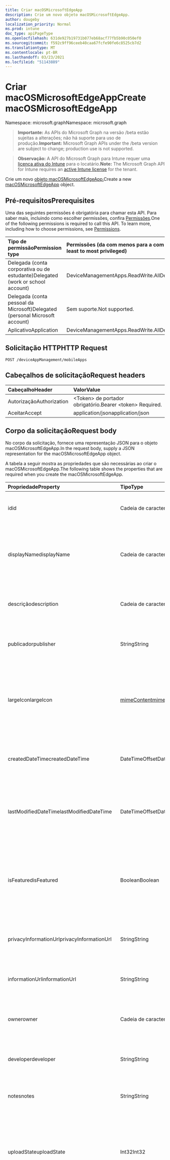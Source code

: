```yaml
---
title: Criar macOSMicrosoftEdgeApp
description: Crie um novo objeto macOSMicrosoftEdgeApp.
author: dougeby
localization_priority: Normal
ms.prod: intune
doc_type: apiPageType
ms.openlocfilehash: 631de927b19731b077eb68acf77fb5b90c050ef0
ms.sourcegitcommit: f592c9ff96ceeb40caa67fcfe90fe6c8525cb7d2
ms.translationtype: MT
ms.contentlocale: pt-BR
ms.lasthandoff: 03/23/2021
ms.locfileid: "51143889"
---
```

# <a name="create-macosmicrosoftedgeapp"></a><span data-ttu-id="ddeb1-103">Criar macOSMicrosoftEdgeApp</span><span class="sxs-lookup"><span data-stu-id="ddeb1-103">Create macOSMicrosoftEdgeApp</span></span>

<span data-ttu-id="ddeb1-104">Namespace: microsoft.graph</span><span class="sxs-lookup"><span data-stu-id="ddeb1-104">Namespace: microsoft.graph</span></span>

> <span data-ttu-id="ddeb1-105">**Importante:** As APIs do Microsoft Graph na versão /beta estão sujeitas a alterações; não há suporte para uso de produção.</span><span class="sxs-lookup"><span data-stu-id="ddeb1-105">**Important:** Microsoft Graph APIs under the /beta version are subject to change; production use is not supported.</span></span>

> <span data-ttu-id="ddeb1-106">**Observação:** A API do Microsoft Graph para Intune requer uma [licença ativa do Intune](https://go.microsoft.com/fwlink/?linkid=839381) para o locatário.</span><span class="sxs-lookup"><span data-stu-id="ddeb1-106">**Note:** The Microsoft Graph API for Intune requires an [active Intune license](https://go.microsoft.com/fwlink/?linkid=839381) for the tenant.</span></span>

<span data-ttu-id="ddeb1-107">Crie um novo [objeto macOSMicrosoftEdgeApp.](../resources/intune-apps-macosmicrosoftedgeapp.md)</span><span class="sxs-lookup"><span data-stu-id="ddeb1-107">Create a new [macOSMicrosoftEdgeApp](../resources/intune-apps-macosmicrosoftedgeapp.md) object.</span></span>

## <a name="prerequisites"></a><span data-ttu-id="ddeb1-108">Pré-requisitos</span><span class="sxs-lookup"><span data-stu-id="ddeb1-108">Prerequisites</span></span>
<span data-ttu-id="ddeb1-p101">Uma das seguintes permissões é obrigatória para chamar esta API. Para saber mais, incluindo como escolher permissões, confira [Permissões](/graph/permissions-reference).</span><span class="sxs-lookup"><span data-stu-id="ddeb1-p101">One of the following permissions is required to call this API. To learn more, including how to choose permissions, see [Permissions](/graph/permissions-reference).</span></span>

|<span data-ttu-id="ddeb1-111">Tipo de permissão</span><span class="sxs-lookup"><span data-stu-id="ddeb1-111">Permission type</span></span>|<span data-ttu-id="ddeb1-112">Permissões (da com menos para a com mais privilégios)</span><span class="sxs-lookup"><span data-stu-id="ddeb1-112">Permissions (from least to most privileged)</span></span>|
|:---|:---|
|<span data-ttu-id="ddeb1-113">Delegada (conta corporativa ou de estudante)</span><span class="sxs-lookup"><span data-stu-id="ddeb1-113">Delegated (work or school account)</span></span>|<span data-ttu-id="ddeb1-114">DeviceManagementApps.ReadWrite.All</span><span class="sxs-lookup"><span data-stu-id="ddeb1-114">DeviceManagementApps.ReadWrite.All</span></span>|
|<span data-ttu-id="ddeb1-115">Delegada (conta pessoal da Microsoft)</span><span class="sxs-lookup"><span data-stu-id="ddeb1-115">Delegated (personal Microsoft account)</span></span>|<span data-ttu-id="ddeb1-116">Sem suporte.</span><span class="sxs-lookup"><span data-stu-id="ddeb1-116">Not supported.</span></span>|
|<span data-ttu-id="ddeb1-117">Aplicativo</span><span class="sxs-lookup"><span data-stu-id="ddeb1-117">Application</span></span>|<span data-ttu-id="ddeb1-118">DeviceManagementApps.ReadWrite.All</span><span class="sxs-lookup"><span data-stu-id="ddeb1-118">DeviceManagementApps.ReadWrite.All</span></span>|

## <a name="http-request"></a><span data-ttu-id="ddeb1-119">Solicitação HTTP</span><span class="sxs-lookup"><span data-stu-id="ddeb1-119">HTTP Request</span></span>
<!-- {
  "blockType": "ignored"
}
-->
``` http
POST /deviceAppManagement/mobileApps
```

## <a name="request-headers"></a><span data-ttu-id="ddeb1-120">Cabeçalhos de solicitação</span><span class="sxs-lookup"><span data-stu-id="ddeb1-120">Request headers</span></span>
|<span data-ttu-id="ddeb1-121">Cabeçalho</span><span class="sxs-lookup"><span data-stu-id="ddeb1-121">Header</span></span>|<span data-ttu-id="ddeb1-122">Valor</span><span class="sxs-lookup"><span data-stu-id="ddeb1-122">Value</span></span>|
|:---|:---|
|<span data-ttu-id="ddeb1-123">Autorização</span><span class="sxs-lookup"><span data-stu-id="ddeb1-123">Authorization</span></span>|<span data-ttu-id="ddeb1-124">&lt;Token&gt; de portador obrigatório.</span><span class="sxs-lookup"><span data-stu-id="ddeb1-124">Bearer &lt;token&gt; Required.</span></span>|
|<span data-ttu-id="ddeb1-125">Aceitar</span><span class="sxs-lookup"><span data-stu-id="ddeb1-125">Accept</span></span>|<span data-ttu-id="ddeb1-126">application/json</span><span class="sxs-lookup"><span data-stu-id="ddeb1-126">application/json</span></span>|

## <a name="request-body"></a><span data-ttu-id="ddeb1-127">Corpo da solicitação</span><span class="sxs-lookup"><span data-stu-id="ddeb1-127">Request body</span></span>
<span data-ttu-id="ddeb1-128">No corpo da solicitação, fornece uma representação JSON para o objeto macOSMicrosoftEdgeApp.</span><span class="sxs-lookup"><span data-stu-id="ddeb1-128">In the request body, supply a JSON representation for the macOSMicrosoftEdgeApp object.</span></span>

<span data-ttu-id="ddeb1-129">A tabela a seguir mostra as propriedades que são necessárias ao criar o macOSMicrosoftEdgeApp.</span><span class="sxs-lookup"><span data-stu-id="ddeb1-129">The following table shows the properties that are required when you create the macOSMicrosoftEdgeApp.</span></span>

|<span data-ttu-id="ddeb1-130">Propriedade</span><span class="sxs-lookup"><span data-stu-id="ddeb1-130">Property</span></span>|<span data-ttu-id="ddeb1-131">Tipo</span><span class="sxs-lookup"><span data-stu-id="ddeb1-131">Type</span></span>|<span data-ttu-id="ddeb1-132">Descrição</span><span class="sxs-lookup"><span data-stu-id="ddeb1-132">Description</span></span>|
|:---|:---|:---|
|<span data-ttu-id="ddeb1-133">id</span><span class="sxs-lookup"><span data-stu-id="ddeb1-133">id</span></span>|<span data-ttu-id="ddeb1-134">Cadeia de caracteres</span><span class="sxs-lookup"><span data-stu-id="ddeb1-134">String</span></span>|<span data-ttu-id="ddeb1-135">Chave da entidade.</span><span class="sxs-lookup"><span data-stu-id="ddeb1-135">Key of the entity.</span></span> <span data-ttu-id="ddeb1-136">Herdado de [mobileApp](../resources/intune-shared-mobileapp.md)</span><span class="sxs-lookup"><span data-stu-id="ddeb1-136">Inherited from [mobileApp](../resources/intune-shared-mobileapp.md)</span></span>|
|<span data-ttu-id="ddeb1-137">displayName</span><span class="sxs-lookup"><span data-stu-id="ddeb1-137">displayName</span></span>|<span data-ttu-id="ddeb1-138">Cadeia de caracteres</span><span class="sxs-lookup"><span data-stu-id="ddeb1-138">String</span></span>|<span data-ttu-id="ddeb1-139">O título do aplicativo importado ou definido pelo administrador.</span><span class="sxs-lookup"><span data-stu-id="ddeb1-139">The admin provided or imported title of the app.</span></span> <span data-ttu-id="ddeb1-140">Herdado de [mobileApp](../resources/intune-shared-mobileapp.md)</span><span class="sxs-lookup"><span data-stu-id="ddeb1-140">Inherited from [mobileApp](../resources/intune-shared-mobileapp.md)</span></span>|
|<span data-ttu-id="ddeb1-141">descrição</span><span class="sxs-lookup"><span data-stu-id="ddeb1-141">description</span></span>|<span data-ttu-id="ddeb1-142">Cadeia de caracteres</span><span class="sxs-lookup"><span data-stu-id="ddeb1-142">String</span></span>|<span data-ttu-id="ddeb1-143">A descrição do aplicativo.</span><span class="sxs-lookup"><span data-stu-id="ddeb1-143">The description of the app.</span></span> <span data-ttu-id="ddeb1-144">Herdado de [mobileApp](../resources/intune-shared-mobileapp.md)</span><span class="sxs-lookup"><span data-stu-id="ddeb1-144">Inherited from [mobileApp](../resources/intune-shared-mobileapp.md)</span></span>|
|<span data-ttu-id="ddeb1-145">publicador</span><span class="sxs-lookup"><span data-stu-id="ddeb1-145">publisher</span></span>|<span data-ttu-id="ddeb1-146">String</span><span class="sxs-lookup"><span data-stu-id="ddeb1-146">String</span></span>|<span data-ttu-id="ddeb1-147">O publicador do aplicativo.</span><span class="sxs-lookup"><span data-stu-id="ddeb1-147">The publisher of the app.</span></span> <span data-ttu-id="ddeb1-148">Herdado de [mobileApp](../resources/intune-shared-mobileapp.md)</span><span class="sxs-lookup"><span data-stu-id="ddeb1-148">Inherited from [mobileApp](../resources/intune-shared-mobileapp.md)</span></span>|
|<span data-ttu-id="ddeb1-149">largeIcon</span><span class="sxs-lookup"><span data-stu-id="ddeb1-149">largeIcon</span></span>|[<span data-ttu-id="ddeb1-150">mimeContent</span><span class="sxs-lookup"><span data-stu-id="ddeb1-150">mimeContent</span></span>](../resources/intune-shared-mimecontent.md)|<span data-ttu-id="ddeb1-151">O ícone grande, a ser exibido nos detalhes do aplicativo e usado para o carregamento do ícone.</span><span class="sxs-lookup"><span data-stu-id="ddeb1-151">The large icon, to be displayed in the app details and used for upload of the icon.</span></span> <span data-ttu-id="ddeb1-152">Herdado de [mobileApp](../resources/intune-shared-mobileapp.md)</span><span class="sxs-lookup"><span data-stu-id="ddeb1-152">Inherited from [mobileApp](../resources/intune-shared-mobileapp.md)</span></span>|
|<span data-ttu-id="ddeb1-153">createdDateTime</span><span class="sxs-lookup"><span data-stu-id="ddeb1-153">createdDateTime</span></span>|<span data-ttu-id="ddeb1-154">DateTimeOffset</span><span class="sxs-lookup"><span data-stu-id="ddeb1-154">DateTimeOffset</span></span>|<span data-ttu-id="ddeb1-155">A data e a hora da criação do aplicativo.</span><span class="sxs-lookup"><span data-stu-id="ddeb1-155">The date and time the app was created.</span></span> <span data-ttu-id="ddeb1-156">Herdado de [mobileApp](../resources/intune-shared-mobileapp.md)</span><span class="sxs-lookup"><span data-stu-id="ddeb1-156">Inherited from [mobileApp](../resources/intune-shared-mobileapp.md)</span></span>|
|<span data-ttu-id="ddeb1-157">lastModifiedDateTime</span><span class="sxs-lookup"><span data-stu-id="ddeb1-157">lastModifiedDateTime</span></span>|<span data-ttu-id="ddeb1-158">DateTimeOffset</span><span class="sxs-lookup"><span data-stu-id="ddeb1-158">DateTimeOffset</span></span>|<span data-ttu-id="ddeb1-159">A data e a hora que o aplicativo foi modificado pela última vez.</span><span class="sxs-lookup"><span data-stu-id="ddeb1-159">The date and time the app was last modified.</span></span> <span data-ttu-id="ddeb1-160">Herdado de [mobileApp](../resources/intune-shared-mobileapp.md)</span><span class="sxs-lookup"><span data-stu-id="ddeb1-160">Inherited from [mobileApp](../resources/intune-shared-mobileapp.md)</span></span>|
|<span data-ttu-id="ddeb1-161">isFeatured</span><span class="sxs-lookup"><span data-stu-id="ddeb1-161">isFeatured</span></span>|<span data-ttu-id="ddeb1-162">Boolean</span><span class="sxs-lookup"><span data-stu-id="ddeb1-162">Boolean</span></span>|<span data-ttu-id="ddeb1-163">O valor que indica se o aplicativo está marcado como em destaque pelo administrador. Herdado de [mobileApp](../resources/intune-shared-mobileapp.md)</span><span class="sxs-lookup"><span data-stu-id="ddeb1-163">The value indicating whether the app is marked as featured by the admin. Inherited from [mobileApp](../resources/intune-shared-mobileapp.md)</span></span>|
|<span data-ttu-id="ddeb1-164">privacyInformationUrl</span><span class="sxs-lookup"><span data-stu-id="ddeb1-164">privacyInformationUrl</span></span>|<span data-ttu-id="ddeb1-165">String</span><span class="sxs-lookup"><span data-stu-id="ddeb1-165">String</span></span>|<span data-ttu-id="ddeb1-166">A URL da declaração de privacidade.</span><span class="sxs-lookup"><span data-stu-id="ddeb1-166">The privacy statement Url.</span></span> <span data-ttu-id="ddeb1-167">Herdado de [mobileApp](../resources/intune-shared-mobileapp.md)</span><span class="sxs-lookup"><span data-stu-id="ddeb1-167">Inherited from [mobileApp](../resources/intune-shared-mobileapp.md)</span></span>|
|<span data-ttu-id="ddeb1-168">informationUrl</span><span class="sxs-lookup"><span data-stu-id="ddeb1-168">informationUrl</span></span>|<span data-ttu-id="ddeb1-169">String</span><span class="sxs-lookup"><span data-stu-id="ddeb1-169">String</span></span>|<span data-ttu-id="ddeb1-170">A URL de informações adicionais.</span><span class="sxs-lookup"><span data-stu-id="ddeb1-170">The more information Url.</span></span> <span data-ttu-id="ddeb1-171">Herdado de [mobileApp](../resources/intune-shared-mobileapp.md)</span><span class="sxs-lookup"><span data-stu-id="ddeb1-171">Inherited from [mobileApp](../resources/intune-shared-mobileapp.md)</span></span>|
|<span data-ttu-id="ddeb1-172">owner</span><span class="sxs-lookup"><span data-stu-id="ddeb1-172">owner</span></span>|<span data-ttu-id="ddeb1-173">Cadeia de caracteres</span><span class="sxs-lookup"><span data-stu-id="ddeb1-173">String</span></span>|<span data-ttu-id="ddeb1-174">O proprietário do conteúdo.</span><span class="sxs-lookup"><span data-stu-id="ddeb1-174">The owner of the app.</span></span> <span data-ttu-id="ddeb1-175">Herdado de [mobileApp](../resources/intune-shared-mobileapp.md)</span><span class="sxs-lookup"><span data-stu-id="ddeb1-175">Inherited from [mobileApp](../resources/intune-shared-mobileapp.md)</span></span>|
|<span data-ttu-id="ddeb1-176">developer</span><span class="sxs-lookup"><span data-stu-id="ddeb1-176">developer</span></span>|<span data-ttu-id="ddeb1-177">String</span><span class="sxs-lookup"><span data-stu-id="ddeb1-177">String</span></span>|<span data-ttu-id="ddeb1-178">O desenvolvedor do aplicativo.</span><span class="sxs-lookup"><span data-stu-id="ddeb1-178">The developer of the app.</span></span> <span data-ttu-id="ddeb1-179">Herdado de [mobileApp](../resources/intune-shared-mobileapp.md)</span><span class="sxs-lookup"><span data-stu-id="ddeb1-179">Inherited from [mobileApp](../resources/intune-shared-mobileapp.md)</span></span>|
|<span data-ttu-id="ddeb1-180">notes</span><span class="sxs-lookup"><span data-stu-id="ddeb1-180">notes</span></span>|<span data-ttu-id="ddeb1-181">String</span><span class="sxs-lookup"><span data-stu-id="ddeb1-181">String</span></span>|<span data-ttu-id="ddeb1-182">Anotações do aplicativo.</span><span class="sxs-lookup"><span data-stu-id="ddeb1-182">Notes for the app.</span></span> <span data-ttu-id="ddeb1-183">Herdado de [mobileApp](../resources/intune-shared-mobileapp.md)</span><span class="sxs-lookup"><span data-stu-id="ddeb1-183">Inherited from [mobileApp](../resources/intune-shared-mobileapp.md)</span></span>|
|<span data-ttu-id="ddeb1-184">uploadState</span><span class="sxs-lookup"><span data-stu-id="ddeb1-184">uploadState</span></span>|<span data-ttu-id="ddeb1-185">Int32</span><span class="sxs-lookup"><span data-stu-id="ddeb1-185">Int32</span></span>|<span data-ttu-id="ddeb1-186">O estado de carregamento.</span><span class="sxs-lookup"><span data-stu-id="ddeb1-186">The upload state.</span></span> <span data-ttu-id="ddeb1-187">Os valores possíveis são: 0 - `Not Ready` , 1 - `Ready` , 2 - `Processing` .</span><span class="sxs-lookup"><span data-stu-id="ddeb1-187">Possible values are: 0 - `Not Ready`, 1 - `Ready`, 2 - `Processing`.</span></span> <span data-ttu-id="ddeb1-188">Herdado de [mobileApp](../resources/intune-shared-mobileapp.md)</span><span class="sxs-lookup"><span data-stu-id="ddeb1-188">Inherited from [mobileApp](../resources/intune-shared-mobileapp.md)</span></span>|
|<span data-ttu-id="ddeb1-189">publishingState</span><span class="sxs-lookup"><span data-stu-id="ddeb1-189">publishingState</span></span>|[<span data-ttu-id="ddeb1-190">mobileAppPublishingState</span><span class="sxs-lookup"><span data-stu-id="ddeb1-190">mobileAppPublishingState</span></span>](../resources/intune-apps-mobileapppublishingstate.md)|<span data-ttu-id="ddeb1-191">O estado de publicação do aplicativo.</span><span class="sxs-lookup"><span data-stu-id="ddeb1-191">The publishing state for the app.</span></span> <span data-ttu-id="ddeb1-192">O aplicativo não pode ser assinado, a menos que ele seja publicado.</span><span class="sxs-lookup"><span data-stu-id="ddeb1-192">The app cannot be assigned unless the app is published.</span></span> <span data-ttu-id="ddeb1-193">Herdado de [mobileApp](../resources/intune-shared-mobileapp.md).</span><span class="sxs-lookup"><span data-stu-id="ddeb1-193">Inherited from [mobileApp](../resources/intune-shared-mobileapp.md).</span></span> <span data-ttu-id="ddeb1-194">Os valores possíveis são: `notPublished`, `processing`, `published`.</span><span class="sxs-lookup"><span data-stu-id="ddeb1-194">Possible values are: `notPublished`, `processing`, `published`.</span></span>|
|<span data-ttu-id="ddeb1-195">isAssigned</span><span class="sxs-lookup"><span data-stu-id="ddeb1-195">isAssigned</span></span>|<span data-ttu-id="ddeb1-196">Boolean</span><span class="sxs-lookup"><span data-stu-id="ddeb1-196">Boolean</span></span>|<span data-ttu-id="ddeb1-197">O valor que indica se o aplicativo é atribuído a pelo menos um grupo.</span><span class="sxs-lookup"><span data-stu-id="ddeb1-197">The value indicating whether the app is assigned to at least one group.</span></span> <span data-ttu-id="ddeb1-198">Herdado de [mobileApp](../resources/intune-shared-mobileapp.md)</span><span class="sxs-lookup"><span data-stu-id="ddeb1-198">Inherited from [mobileApp](../resources/intune-shared-mobileapp.md)</span></span>|
|<span data-ttu-id="ddeb1-199">roleScopeTagIds</span><span class="sxs-lookup"><span data-stu-id="ddeb1-199">roleScopeTagIds</span></span>|<span data-ttu-id="ddeb1-200">Coleção de cadeias de caracteres</span><span class="sxs-lookup"><span data-stu-id="ddeb1-200">String collection</span></span>|<span data-ttu-id="ddeb1-201">Lista de ids de marca de escopo para este aplicativo móvel.</span><span class="sxs-lookup"><span data-stu-id="ddeb1-201">List of scope tag ids for this mobile app.</span></span> <span data-ttu-id="ddeb1-202">Herdado de [mobileApp](../resources/intune-shared-mobileapp.md)</span><span class="sxs-lookup"><span data-stu-id="ddeb1-202">Inherited from [mobileApp](../resources/intune-shared-mobileapp.md)</span></span>|
|<span data-ttu-id="ddeb1-203">dependentAppCount</span><span class="sxs-lookup"><span data-stu-id="ddeb1-203">dependentAppCount</span></span>|<span data-ttu-id="ddeb1-204">Int32</span><span class="sxs-lookup"><span data-stu-id="ddeb1-204">Int32</span></span>|<span data-ttu-id="ddeb1-205">O número total de dependências que o aplicativo filho tem.</span><span class="sxs-lookup"><span data-stu-id="ddeb1-205">The total number of dependencies the child app has.</span></span> <span data-ttu-id="ddeb1-206">Herdado de [mobileApp](../resources/intune-shared-mobileapp.md)</span><span class="sxs-lookup"><span data-stu-id="ddeb1-206">Inherited from [mobileApp](../resources/intune-shared-mobileapp.md)</span></span>|
|<span data-ttu-id="ddeb1-207">supersedingAppCount</span><span class="sxs-lookup"><span data-stu-id="ddeb1-207">supersedingAppCount</span></span>|<span data-ttu-id="ddeb1-208">Int32</span><span class="sxs-lookup"><span data-stu-id="ddeb1-208">Int32</span></span>|<span data-ttu-id="ddeb1-209">O número total de aplicativos que esse aplicativo sobressede direta ou indiretamente.</span><span class="sxs-lookup"><span data-stu-id="ddeb1-209">The total number of apps this app directly or indirectly supersedes.</span></span> <span data-ttu-id="ddeb1-210">Herdado de [mobileApp](../resources/intune-shared-mobileapp.md)</span><span class="sxs-lookup"><span data-stu-id="ddeb1-210">Inherited from [mobileApp](../resources/intune-shared-mobileapp.md)</span></span>|
|<span data-ttu-id="ddeb1-211">supersededAppCount</span><span class="sxs-lookup"><span data-stu-id="ddeb1-211">supersededAppCount</span></span>|<span data-ttu-id="ddeb1-212">Int32</span><span class="sxs-lookup"><span data-stu-id="ddeb1-212">Int32</span></span>|<span data-ttu-id="ddeb1-213">O número total de aplicativos pelos quais esse aplicativo é, direta ou indiretamente, é suplido.</span><span class="sxs-lookup"><span data-stu-id="ddeb1-213">The total number of apps this app is directly or indirectly superseded by.</span></span> <span data-ttu-id="ddeb1-214">Herdado de [mobileApp](../resources/intune-shared-mobileapp.md)</span><span class="sxs-lookup"><span data-stu-id="ddeb1-214">Inherited from [mobileApp](../resources/intune-shared-mobileapp.md)</span></span>|
|<span data-ttu-id="ddeb1-215">channel</span><span class="sxs-lookup"><span data-stu-id="ddeb1-215">channel</span></span>|[<span data-ttu-id="ddeb1-216">microsoftEdgeChannel</span><span class="sxs-lookup"><span data-stu-id="ddeb1-216">microsoftEdgeChannel</span></span>](../resources/intune-apps-microsoftedgechannel.md)|<span data-ttu-id="ddeb1-217">O canal a ser instalado em dispositivos de destino.</span><span class="sxs-lookup"><span data-stu-id="ddeb1-217">The channel to install on target devices.</span></span> <span data-ttu-id="ddeb1-218">Os valores possíveis são: `dev`, `beta`, `stable`.</span><span class="sxs-lookup"><span data-stu-id="ddeb1-218">Possible values are: `dev`, `beta`, `stable`.</span></span>|



## <a name="response"></a><span data-ttu-id="ddeb1-219">Resposta</span><span class="sxs-lookup"><span data-stu-id="ddeb1-219">Response</span></span>
<span data-ttu-id="ddeb1-220">Se tiver êxito, este método retornará um código de resposta e um `201 Created` [objeto macOSMicrosoftEdgeApp](../resources/intune-apps-macosmicrosoftedgeapp.md) no corpo da resposta.</span><span class="sxs-lookup"><span data-stu-id="ddeb1-220">If successful, this method returns a `201 Created` response code and a [macOSMicrosoftEdgeApp](../resources/intune-apps-macosmicrosoftedgeapp.md) object in the response body.</span></span>

## <a name="example"></a><span data-ttu-id="ddeb1-221">Exemplo</span><span class="sxs-lookup"><span data-stu-id="ddeb1-221">Example</span></span>

### <a name="request"></a><span data-ttu-id="ddeb1-222">Solicitação</span><span class="sxs-lookup"><span data-stu-id="ddeb1-222">Request</span></span>
<span data-ttu-id="ddeb1-223">Este é um exemplo da solicitação.</span><span class="sxs-lookup"><span data-stu-id="ddeb1-223">Here is an example of the request.</span></span>
``` http
POST https://graph.microsoft.com/beta/deviceAppManagement/mobileApps
Content-type: application/json
Content-length: 799

{
  "@odata.type": "#microsoft.graph.macOSMicrosoftEdgeApp",
  "displayName": "Display Name value",
  "description": "Description value",
  "publisher": "Publisher value",
  "largeIcon": {
    "@odata.type": "microsoft.graph.mimeContent",
    "type": "Type value",
    "value": "dmFsdWU="
  },
  "isFeatured": true,
  "privacyInformationUrl": "https://example.com/privacyInformationUrl/",
  "informationUrl": "https://example.com/informationUrl/",
  "owner": "Owner value",
  "developer": "Developer value",
  "notes": "Notes value",
  "uploadState": 11,
  "publishingState": "processing",
  "isAssigned": true,
  "roleScopeTagIds": [
    "Role Scope Tag Ids value"
  ],
  "dependentAppCount": 1,
  "supersedingAppCount": 3,
  "supersededAppCount": 2,
  "channel": "beta"
}
```

### <a name="response"></a><span data-ttu-id="ddeb1-224">Resposta</span><span class="sxs-lookup"><span data-stu-id="ddeb1-224">Response</span></span>
<span data-ttu-id="ddeb1-p122">Veja a seguir um exemplo da resposta. Observação: o objeto response mostrado aqui pode estar truncado por motivos de concisão. Todas as propriedades serão retornadas de uma chamada real.</span><span class="sxs-lookup"><span data-stu-id="ddeb1-p122">Here is an example of the response. Note: The response object shown here may be truncated for brevity. All of the properties will be returned from an actual call.</span></span>
``` http
HTTP/1.1 201 Created
Content-Type: application/json
Content-Length: 971

{
  "@odata.type": "#microsoft.graph.macOSMicrosoftEdgeApp",
  "id": "c964092a-092a-c964-2a09-64c92a0964c9",
  "displayName": "Display Name value",
  "description": "Description value",
  "publisher": "Publisher value",
  "largeIcon": {
    "@odata.type": "microsoft.graph.mimeContent",
    "type": "Type value",
    "value": "dmFsdWU="
  },
  "createdDateTime": "2017-01-01T00:02:43.5775965-08:00",
  "lastModifiedDateTime": "2017-01-01T00:00:35.1329464-08:00",
  "isFeatured": true,
  "privacyInformationUrl": "https://example.com/privacyInformationUrl/",
  "informationUrl": "https://example.com/informationUrl/",
  "owner": "Owner value",
  "developer": "Developer value",
  "notes": "Notes value",
  "uploadState": 11,
  "publishingState": "processing",
  "isAssigned": true,
  "roleScopeTagIds": [
    "Role Scope Tag Ids value"
  ],
  "dependentAppCount": 1,
  "supersedingAppCount": 3,
  "supersededAppCount": 2,
  "channel": "beta"
}
```




